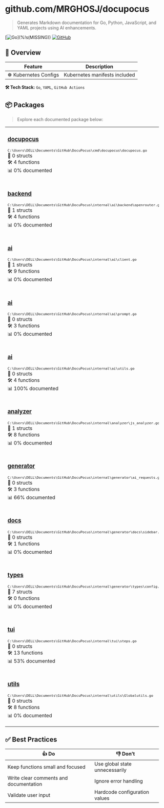 # github.com/MRGHOSJ/docupocus

> Generates Markdown documentation for Go, Python, JavaScript, and YAML projects using AI enhancements.

[![Go](https://img.shields.io/badge/Go-%!E(string=https://github.com/MRGHOSJ/DocuPocus.git)2%!D(string=https://github.com/MRGHOSJ/DocuPocus.git)%!A(MISSING)4%!E(MISSING)F%!B(MISSING)8%!F(MISSING)-blue)](%!s(MISSING)) [![GitHub](https://img.shields.io/badge/GitHub-Repository-lightgrey)](%!s(MISSING))

## 🧭 Overview

| Feature | Description |
|---------|-------------|
| ☸️ Kubernetes Configs | Kubernetes manifests included |

**🛠 Tech Stack:** `Go`, `YAML`, `GitHub Actions`

## 📦 Packages

> Explore each documented package below:

<table>
<tr>
<td valign="top" width="33%">

### [docupocus](docupocus\README.md)
<small>`C:\Users\DELL\Documents\GitHub\DocuPocus\cmd\docupocus\docupocus.go`</small><br/>
📘 0 structs<br/>
🛠 4 functions<br/>
📊 0% documented
</td>
<td valign="top" width="33%">

### [backend](backend\README.md)
<small>`C:\Users\DELL\Documents\GitHub\DocuPocus\internal\ai\backend\backend.go`</small><br/>
📘 1 structs<br/>
🛠 0 functions<br/>
📊 0% documented
</td>
<td valign="top" width="33%">

### [backend](backend\README.md)
<small>`C:\Users\DELL\Documents\GitHub\DocuPocus\internal\ai\backend\ollama.go`</small><br/>
📘 1 structs<br/>
🛠 3 functions<br/>
📊 0% documented
</td>
</tr>
<tr>
<td valign="top" width="33%">

### [backend](backend\README.md)
<small>`C:\Users\DELL\Documents\GitHub\DocuPocus\internal\ai\backend\openrouter.go`</small><br/>
📘 1 structs<br/>
🛠 4 functions<br/>
📊 0% documented
</td>
<td valign="top" width="33%">

### [ai](ai\README.md)
<small>`C:\Users\DELL\Documents\GitHub\DocuPocus\internal\ai\batching.go`</small><br/>
📘 0 structs<br/>
🛠 6 functions<br/>
📊 0% documented
</td>
<td valign="top" width="33%">

### [cache](cache\README.md)
<small>`C:\Users\DELL\Documents\GitHub\DocuPocus\internal\ai\cache\cache.go`</small><br/>
📘 2 structs<br/>
🛠 7 functions<br/>
📊 22% documented
</td>
</tr>
<tr>
<td valign="top" width="33%">

### [ai](ai\README.md)
<small>`C:\Users\DELL\Documents\GitHub\DocuPocus\internal\ai\client.go`</small><br/>
📘 1 structs<br/>
🛠 9 functions<br/>
📊 0% documented
</td>
<td valign="top" width="33%">

### [ai](ai\README.md)
<small>`C:\Users\DELL\Documents\GitHub\DocuPocus\internal\ai\logger.go`</small><br/>
📘 1 structs<br/>
🛠 4 functions<br/>
📊 0% documented
</td>
<td valign="top" width="33%">

### [ai](ai\README.md)
<small>`C:\Users\DELL\Documents\GitHub\DocuPocus\internal\ai\parser.go`</small><br/>
📘 0 structs<br/>
🛠 2 functions<br/>
📊 0% documented
</td>
</tr>
<tr>
<td valign="top" width="33%">

### [ai](ai\README.md)
<small>`C:\Users\DELL\Documents\GitHub\DocuPocus\internal\ai\prompt.go`</small><br/>
📘 0 structs<br/>
🛠 3 functions<br/>
📊 0% documented
</td>
<td valign="top" width="33%">

### [ai](ai\README.md)
<small>`C:\Users\DELL\Documents\GitHub\DocuPocus\internal\ai\token.go`</small><br/>
📘 0 structs<br/>
🛠 4 functions<br/>
📊 75% documented
</td>
<td valign="top" width="33%">

### [types](types\README.md)
<small>`C:\Users\DELL\Documents\GitHub\DocuPocus\internal\ai\types\documentation.go`</small><br/>
📘 4 structs<br/>
🛠 0 functions<br/>
📊 50% documented
</td>
</tr>
<tr>
<td valign="top" width="33%">

### [ai](ai\README.md)
<small>`C:\Users\DELL\Documents\GitHub\DocuPocus\internal\ai\utils.go`</small><br/>
📘 0 structs<br/>
🛠 4 functions<br/>
📊 100% documented
</td>
<td valign="top" width="33%">

### [analyzer](analyzer\README.md)
<small>`C:\Users\DELL\Documents\GitHub\DocuPocus\internal\analyzer\analyzer.go`</small><br/>
📘 7 structs<br/>
🛠 4 functions<br/>
📊 9% documented
</td>
<td valign="top" width="33%">

### [analyzer](analyzer\README.md)
<small>`C:\Users\DELL\Documents\GitHub\DocuPocus\internal\analyzer\go_analyzer.go`</small><br/>
📘 1 structs<br/>
🛠 6 functions<br/>
📊 28% documented
</td>
</tr>
<tr>
<td valign="top" width="33%">

### [analyzer](analyzer\README.md)
<small>`C:\Users\DELL\Documents\GitHub\DocuPocus\internal\analyzer\js_analyzer.go`</small><br/>
📘 1 structs<br/>
🛠 8 functions<br/>
📊 0% documented
</td>
<td valign="top" width="33%">

### [analyzer](analyzer\README.md)
<small>`C:\Users\DELL\Documents\GitHub\DocuPocus\internal\analyzer\python_analyzer.go`</small><br/>
📘 1 structs<br/>
🛠 7 functions<br/>
📊 12% documented
</td>
<td valign="top" width="33%">

### [analyzer](analyzer\README.md)
<small>`C:\Users\DELL\Documents\GitHub\DocuPocus\internal\analyzer\yaml_analyzer.go`</small><br/>
📘 1 structs<br/>
🛠 25 functions<br/>
📊 3% documented
</td>
</tr>
<tr>
<td valign="top" width="33%">

### [generator](generator\README.md)
<small>`C:\Users\DELL\Documents\GitHub\DocuPocus\internal\generator\ai_requests.go`</small><br/>
📘 0 structs<br/>
🛠 3 functions<br/>
📊 66% documented
</td>
<td valign="top" width="33%">

### [docs](docs\README.md)
<small>`C:\Users\DELL\Documents\GitHub\DocuPocus\internal\generator\docs\code.go`</small><br/>
📘 0 structs<br/>
🛠 5 functions<br/>
📊 20% documented
</td>
<td valign="top" width="33%">

### [docs](docs\README.md)
<small>`C:\Users\DELL\Documents\GitHub\DocuPocus\internal\generator\docs\readme.go`</small><br/>
📘 0 structs<br/>
🛠 1 functions<br/>
📊 0% documented
</td>
</tr>
<tr>
<td valign="top" width="33%">

### [docs](docs\README.md)
<small>`C:\Users\DELL\Documents\GitHub\DocuPocus\internal\generator\docs\sidebar.go`</small><br/>
📘 0 structs<br/>
🛠 1 functions<br/>
📊 0% documented
</td>
<td valign="top" width="33%">

### [docs](docs\README.md)
<small>`C:\Users\DELL\Documents\GitHub\DocuPocus\internal\generator\docs\yaml.go`</small><br/>
📘 0 structs<br/>
🛠 2 functions<br/>
📊 0% documented
</td>
<td valign="top" width="33%">

### [generator](generator\README.md)
<small>`C:\Users\DELL\Documents\GitHub\DocuPocus\internal\generator\generator.go`</small><br/>
📘 0 structs<br/>
🛠 5 functions<br/>
📊 0% documented
</td>
</tr>
<tr>
<td valign="top" width="33%">

### [types](types\README.md)
<small>`C:\Users\DELL\Documents\GitHub\DocuPocus\internal\generator\types\config.go`</small><br/>
📘 7 structs<br/>
🛠 0 functions<br/>
📊 0% documented
</td>
<td valign="top" width="33%">

### [utils](utils\README.md)
<small>`C:\Users\DELL\Documents\GitHub\DocuPocus\internal\generator\utils\utils.go`</small><br/>
📘 0 structs<br/>
🛠 5 functions<br/>
📊 20% documented
</td>
<td valign="top" width="33%">

### [tui](tui\README.md)
<small>`C:\Users\DELL\Documents\GitHub\DocuPocus\internal\tui\model.go`</small><br/>
📘 1 structs<br/>
🛠 1 functions<br/>
📊 0% documented
</td>
</tr>
<tr>
<td valign="top" width="33%">

### [tui](tui\README.md)
<small>`C:\Users\DELL\Documents\GitHub\DocuPocus\internal\tui\steps.go`</small><br/>
📘 0 structs<br/>
🛠 13 functions<br/>
📊 53% documented
</td>
<td valign="top" width="33%">

### [tui](tui\README.md)
<small>`C:\Users\DELL\Documents\GitHub\DocuPocus\internal\tui\styles.go`</small><br/>
📘 0 structs<br/>
🛠 0 functions<br/>
📊 100% documented
</td>
<td valign="top" width="33%">

### [tui](tui\README.md)
<small>`C:\Users\DELL\Documents\GitHub\DocuPocus\internal\tui\wizard.go`</small><br/>
📘 0 structs<br/>
🛠 4 functions<br/>
📊 0% documented
</td>
</tr>
<tr>
<td valign="top" width="33%">

### [utils](utils\README.md)
<small>`C:\Users\DELL\Documents\GitHub\DocuPocus\internal\utils\Globalutils.go`</small><br/>
📘 0 structs<br/>
🛠 8 functions<br/>
📊 0% documented
</td>
<td valign="top" width="33%">

### [utils](utils\README.md)
<small>`C:\Users\DELL\Documents\GitHub\DocuPocus\internal\utils\utils.go`</small><br/>
📘 0 structs<br/>
🛠 7 functions<br/>
📊 85% documented
</td>
</tr>
</table>

## ✅ Best Practices

| 👍 Do | 👎 Don’t |
|-------|-----------|
| Keep functions small and focused | Use global state unnecessarily |
| Write clear comments and documentation | Ignore error handling |
| Validate user input | Hardcode configuration values |

